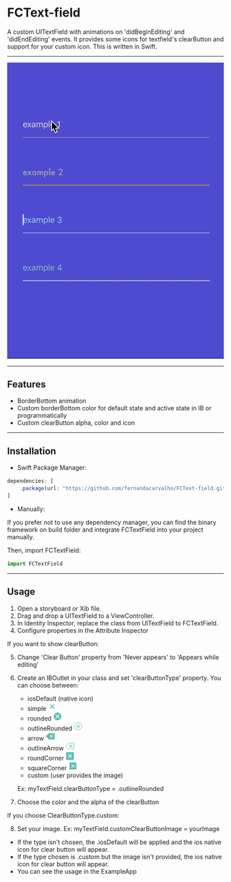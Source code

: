 # FCText-field


A custom UITextField with animations on 'didBeginEditing' and 'didEndEditing' events. 
It provides some icons for textfield's clearButton and support for your custom icon.
This is written in Swift.

____________________________

![alt text](https://github.com/fernandacarvalho/FCText-field/blob/master/assets/fctextfield.gif)

____________________________

## Features

- BorderBottom animation
- Custom borderBottom color for default state and active state in IB or programmatically
- Custom clearButton alpha, color and icon 

____________________________

## Installation 

- Swift Package Manager:

```javascript
dependencies: [
    .package(url: "https://github.com/fernandacarvalho/FCText-field.git", .upToNextMajor(from: "1.0.0"))
]
```

- Manually:

If you prefer not to use any dependency manager, you can find the binary framework on build folder and integrate FCTextField into your project manually.


Then, import FCTextField:

```javascript
import FCTextField
```
____________________________

## Usage

1. Open a storyboard or Xib file.
2. Drag and drop a UITextField to a ViewController.
3. In Identity Inspector, replace the class from UITextField to FCTextField.
4. Configure properties in the Attribute Inspector

  If you want to show clearButton:

5. Change 'Clear Button' property from 'Never appears' to 'Appears while editing'
6. Create an IBOutlet in your class and set 'clearButtonType' property. You can choose between:
    - iosDefault (native icon)
    - simple ![](https://github.com/fernandacarvalho/FCText-field/blob/master/assets/simpleClearButton.png)
    - rounded ![](https://github.com/fernandacarvalho/FCText-field/blob/master/assets/roundedClearButton.png)
    - outlineRounded ![](https://github.com/fernandacarvalho/FCText-field/blob/master/assets/outlineRoundedClearButton.png)
    - arrow  ![](https://github.com/fernandacarvalho/FCText-field/blob/master/assets/arrowClearButton.png)
    - outlineArrow ![](https://github.com/fernandacarvalho/FCText-field/blob/master/assets/outlineArrowClearButton.png)
    - roundCorner ![](https://github.com/fernandacarvalho/FCText-field/blob/master/assets/roundCornerClearButton.png)
    - squareCorner ![](https://github.com/fernandacarvalho/FCText-field/blob/master/assets/squaredClearButton.png)
    - custom (user provides the image)
    
   Ex: myTextField.clearButtonType = .outlineRounded
   
7. Choose the color and the alpha of the clearButton

  If you choose ClearButtonType.custom:

8. Set your image.
   Ex: myTextField.customClearButtonImage = yourImage
   
* If the type isn't chosen, the .iosDefault will be applied and the ios native icon for clear button will appear.
* If the type chosen is .custom but the image isn't provided, the ios native icon for clear button will appear.
* You can see the usage in the ExampleApp


